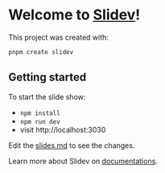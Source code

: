 # Welcome to [Slidev](https://github.com/slidevjs/slidev)!

This project was created with:
```bash
pnpm create slidev
```

## Getting started
To start the slide show:

- `npm install`
- `npm run dev`
- visit http://localhost:3030

Edit the [slides.md](./slides.md) to see the changes.

Learn more about Slidev on [documentations](https://sli.dev/).
